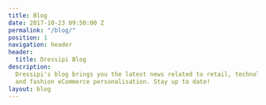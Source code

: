 ```yaml
---
title: Blog
date: 2017-10-23 09:50:00 Z
permalink: "/blog/"
position: 1
navigation: header
header:
  title: Dressipi Blog
description:
  Dressipi's blog brings you the latest news related to retail, technology
  and fashion eCommerce personalisation. Stay up to date!
layout: blog
---
```

